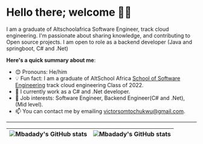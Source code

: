 # Hello there; welcome 👋🏾

I am a graduate of Altschoolafrica Software Engineer, track cloud engineering. I'm passionate about sharing knowledge, and contributing to Open source projects. I am open to role as a backend developer (Java and springboot, C# and .Net)

**Here's a quick summary about me**:

- 😊 Pronouns: He/him
- 💡 Fun fact: I am a graduate of AltSchool Africa [School of Software Engineering](https://altschoolafrica.com/schools/engineering) track cloud engineering Class of 2022.
- 🌱 I currently work as a C# and .Net developer.
- 💼 Job interests: Software Engineer, Backend Engineer(C# and .Net), (Mid level).
- 📫 You can contact me by emailing victorsomtochukwu@gmail.com.

---

| <img align="center" src="https://github-readme-stats.vercel.app/api?username=Mbadady&show_icons=true&include_all_commits=true&hide_border=true" alt="Mbadady's GitHub stats" /> | <img align="center" src="https://github-readme-stats.vercel.app/api/top-langs/?username=Mbadady&langs_count=8&layout=compact&hide_border=true" alt="Mbadady's GitHub stats" /> |
| ------------- | ------------- |
